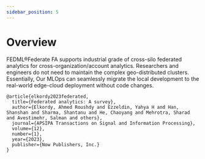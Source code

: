 ```yaml
---
sidebar_position: 5
---
```



# Overview


FEDML®Federate FA supports industrial grade of cross-silo federated analytics for cross-organization/account analytics. 
Researchers and engineers do not need to maintain the complex geo-distributed clusters.
Essentially, Our MLOps can seamlessly migrate the local development to the real-world edge-cloud deployment without code changes. 




```
@article{elkordy2023federated,
  title={Federated analytics: A survey},
  author={Elkordy, Ahmed Roushdy and Ezzeldin, Yahya H and Han, Shanshan and Sharma, Shantanu and He, Chaoyang and Mehrotra, Sharad and Avestimehr, Salman and others},
  journal={APSIPA Transactions on Signal and Information Processing},
  volume={12},
  number={1},
  year={2023},
  publisher={Now Publishers, Inc.}
}
```


